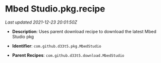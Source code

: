 # Mbed Studio.pkg.recipe

_Last updated 2021-12-23 20:01:50Z_

- **Description**: Uses parent download recipe to download the latest Mbed Studio pkg

- **Identifier**: `com.github.d33t5.pkg.MbedStudio`

- **Parent Recipes**: `com.github.d33t5.download.MbedStudio`
